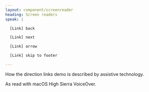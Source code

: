 ```yaml
---
layout: component/screenreader
heading: Screen readers
speak: |

  [Link] back

  [Link] next

  [Link] arrow

  [Link] skip to footer

---
```



How the direction links demo is described by assistive technology.

As read with macOS High Sierra VoiceOver.
